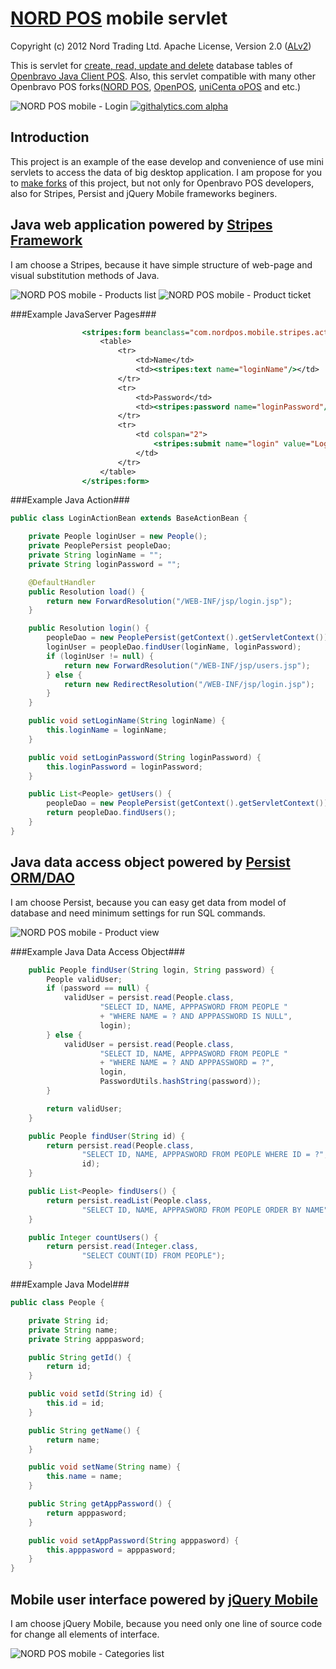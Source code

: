 # [NORD POS](http://www.nordpos.com) mobile servlet #
Copyright (c) 2012 Nord Trading Ltd. Apache License, Version 2.0 ([ALv2](http://www.apache.org/licenses/LICENSE-2.0.html))

This is servlet for [create, read, update and delete](http://en.wikipedia.org/wiki/Create,_read,_update_and_delete) database tables of [Openbravo Java Client POS](http://wiki.openbravo.com/wiki/Projects:POS/FAQ/javapos). Also, this servlet compatible with many other Openbravo POS forks([NORD POS](http://www.nordpos.com/), [OpenPOS](http://forge.openbravo.com/projects/Openpos), [uniCenta oPOS](http://sourceforge.net/projects/unicentaopos/) and etc.)

![NORD POS mobile - Login](http://farm9.staticflickr.com/8542/8648619244_70805ed240_m.jpg "Login") 
[![githalytics.com alpha](https://cruel-carlota.pagodabox.com/2e98c4f8151adb2c32da940a6c12fb2a "githalytics.com")](http://githalytics.com/svininykh/nordpos-mobile-stripes)

## Introduction ##
This project is an example of the ease develop and convenience of use mini servlets to access the data of big desktop application. I am propose for you to [make forks](https://github.com/svininykh/nordpos-mobile-stripes/fork) of this project, but not only for Openbravo POS developers, also for Stripes, Persist and jQuery Mobile frameworks beginers.

## Java web application powered by [Stripes Framework](http://www.stripesframework.org) ##
I am choose a Stripes, because it have simple structure of web-page and visual substitution methods of Java.

![NORD POS mobile - Products list](http://farm9.staticflickr.com/8388/8648619286_5eab6f87ee_m.jpg "Products list")
![NORD POS mobile - Product ticket](http://farm9.staticflickr.com/8519/8648619320_7a13c38868_m.jpg "Product ticket")

###Example JavaServer Pages###
```jsp
                <stripes:form beanclass="com.nordpos.mobile.stripes.action.LoginActionBean">
                    <table>
                        <tr>
                            <td>Name</td>
                            <td><stripes:text name="loginName"/></td>
                        </tr>
                        <tr>
                            <td>Password</td>
                            <td><stripes:password name="loginPassword"/></td>
                        </tr>
                        <tr>
                            <td colspan="2">
                                <stripes:submit name="login" value="Login" />
                            </td>
                        </tr>
                    </table>
                </stripes:form>
```

###Example Java Action###

```java
public class LoginActionBean extends BaseActionBean {

    private People loginUser = new People();
    private PeoplePersist peopleDao;
    private String loginName = "";
    private String loginPassword = "";

    @DefaultHandler
    public Resolution load() {
        return new ForwardResolution("/WEB-INF/jsp/login.jsp");
    }

    public Resolution login() {
        peopleDao = new PeoplePersist(getContext().getServletContext());
        loginUser = peopleDao.findUser(loginName, loginPassword);
        if (loginUser != null) {
            return new ForwardResolution("/WEB-INF/jsp/users.jsp");
        } else {
            return new RedirectResolution("/WEB-INF/jsp/login.jsp");
        }
    }

    public void setLoginName(String loginName) {
        this.loginName = loginName;
    }

    public void setLoginPassword(String loginPassword) {
        this.loginPassword = loginPassword;
    }

    public List<People> getUsers() {
        peopleDao = new PeoplePersist(getContext().getServletContext());
        return peopleDao.findUsers();
    }
}
```

## Java data access object powered by [Persist ORM/DAO](http://github.com/rufiao/persist) ##
I am choose Persist, because you can easy get data from model of database and need minimum settings for run SQL commands.

![NORD POS mobile - Product view](http://farm9.staticflickr.com/8525/8648561310_a95651b7ba_m.jpg "Product view")

###Example Java Data Access Object###

```java
    public People findUser(String login, String password) {
        People validUser;
        if (password == null) {
            validUser = persist.read(People.class,
                    "SELECT ID, NAME, APPPASWORD FROM PEOPLE "
                    + "WHERE NAME = ? AND APPPASSWORD IS NULL",
                    login);
        } else {
            validUser = persist.read(People.class,
                    "SELECT ID, NAME, APPPASWORD FROM PEOPLE "
                    + "WHERE NAME = ? AND APPPASSWORD = ?",
                    login,
                    PasswordUtils.hashString(password));
        }

        return validUser;
    }

    public People findUser(String id) {
        return persist.read(People.class,
                "SELECT ID, NAME, APPPASWORD FROM PEOPLE WHERE ID = ?",
                id);
    }

    public List<People> findUsers() {
        return persist.readList(People.class,
                "SELECT ID, NAME, APPPASWORD FROM PEOPLE ORDER BY NAME");
    }

    public Integer countUsers() {
        return persist.read(Integer.class,
                "SELECT COUNT(ID) FROM PEOPLE");
    }
```

###Example Java Model###

```java
public class People {

    private String id;
    private String name;
    private String apppasword;

    public String getId() {
        return id;
    }

    public void setId(String id) {
        this.id = id;
    }

    public String getName() {
        return name;
    }

    public void setName(String name) {
        this.name = name;
    }

    public String getAppPassword() {
        return apppasword;
    }

    public void setAppPassword(String apppasword) {
        this.apppasword = apppasword;
    }
}
```

## Mobile user interface powered by [jQuery Mobile](http://www.jquerymobile.com) ##
I am choose jQuery Mobile, because you need only one line of source code for change all elements of interface.

![NORD POS mobile - Categories list](http://farm9.staticflickr.com/8254/8648529750_7b0a8d13e8_m.jpg "Categories list")
